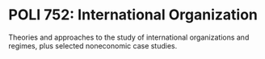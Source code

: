 # POLI 752: International Organization

Theories and approaches to the study of international organizations and regimes, plus selected noneconomic case studies.